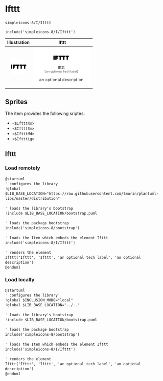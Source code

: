 # Ifttt


```text
simpleicons-8/I/Ifttt
```

```text
include('simpleicons-8/I/Ifttt')
```



| Illustration | Ifttt |
| :---: | :---: |
| ![illustration for Illustration](../../simpleicons-8/I/Ifttt.png) | ![illustration for Ifttt](../../simpleicons-8/I/Ifttt.Local.png) |



## Sprites
The item provides the following sriptes:

- `<$IftttXs>`
- `<$IftttSm>`
- `<$IftttMd>`
- `<$IftttLg>`





## Ifttt

### Load remotely
```plantuml
@startuml
' configures the library
!global $LIB_BASE_LOCATION="https://raw.githubusercontent.com/tmorin/plantuml-libs/master/distribution"

' loads the library's bootstrap
!include $LIB_BASE_LOCATION/bootstrap.puml

' loads the package bootstrap
include('simpleicons-8/bootstrap')

' loads the Item which embeds the element Ifttt
include('simpleicons-8/I/Ifttt')

' renders the element
Ifttt('Ifttt', 'Ifttt', 'an optional tech label', 'an optional description')
@enduml
```

### Load locally
```plantuml
@startuml
' configures the library
!global $INCLUSION_MODE="local"
!global $LIB_BASE_LOCATION="../.."

' loads the library's bootstrap
!include $LIB_BASE_LOCATION/bootstrap.puml

' loads the package bootstrap
include('simpleicons-8/bootstrap')

' loads the Item which embeds the element Ifttt
include('simpleicons-8/I/Ifttt')

' renders the element
Ifttt('Ifttt', 'Ifttt', 'an optional tech label', 'an optional description')
@enduml
```

